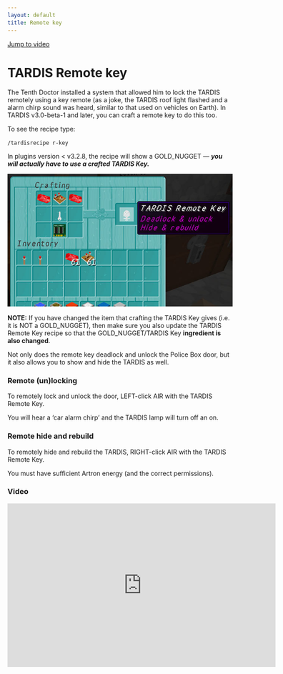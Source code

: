 ```yaml
---
layout: default
title: Remote key
---
```


[Jump to video](#video)

# TARDIS Remote key

The Tenth Doctor installed a system that allowed him to lock the TARDIS remotely using a key remote (as a joke, the TARDIS roof light flashed and a alarm chirp sound was heard, similar to that used on vehicles on Earth). In TARDIS v3.0-beta-1 and later, you can craft a remote key to do this too.

To see the recipe type:

    /tardisrecipe r-key

In plugins version \< v3.2.8, the recipe will show a GOLD\_NUGGET — **_you will actually have to use a crafted TARDIS Key._**

![Remote Key recipe](images/docs/tardis_remote_key_recipe.jpg)

**NOTE:** If you have changed the item that crafting the TARDIS Key gives (i.e. it is NOT a GOLD\_NUGGET), then make sure you also update the TARDIS Remote Key recipe so that the GOLD\_NUGGET/TARDIS Key **ingredient is also changed**.

Not only does the remote key deadlock and unlock the Police Box door, but it also allows you to show and hide the TARDIS as well.

### Remote (un)locking

To remotely lock and unlock the door, LEFT-click AIR with the TARDIS Remote Key.

You will hear a ‘car alarm chirp’ and the TARDIS lamp will turn off an on.

### Remote hide and rebuild

To remotely hide and rebuild the TARDIS, RIGHT-click AIR with the TARDIS Remote Key.

You must have sufficient Artron energy (and the correct permissions).

### Video
<iframe width="600" height="366" src="https://www.youtube.com/embed/MgcADd8FhYA?rel=0" frameborder="0" allowfullscreen></iframe>